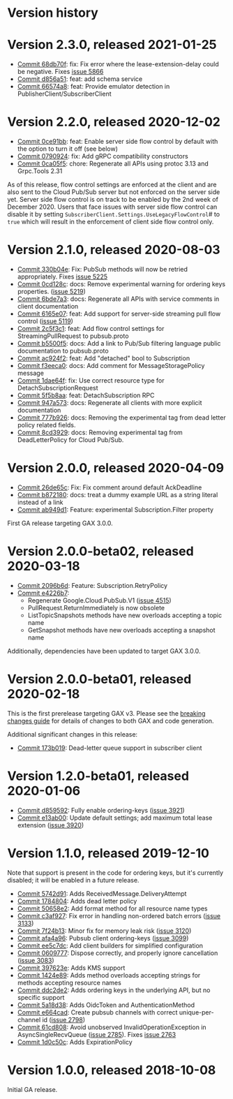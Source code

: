 # Version history

# Version 2.3.0, released 2021-01-25

- [Commit 68db70f](https://github.com/googleapis/google-cloud-dotnet/commit/68db70f): fix: Fix error where the lease-extension-delay could be negative. Fixes [issue 5866](https://github.com/googleapis/google-cloud-dotnet/issues/5866)
- [Commit d856a51](https://github.com/googleapis/google-cloud-dotnet/commit/d856a51): feat: add schema service
- [Commit 66574a8](https://github.com/googleapis/google-cloud-dotnet/commit/66574a8): feat: Provide emulator detection in PublisherClient/SubscriberClient

# Version 2.2.0, released 2020-12-02

- [Commit 0ce91bb](https://github.com/googleapis/google-cloud-dotnet/commit/0ce91bb): feat: Enable server side flow control by default with the option to turn it off (see below)
- [Commit 0790924](https://github.com/googleapis/google-cloud-dotnet/commit/0790924): fix: Add gRPC compatibility constructors
- [Commit 0ca05f5](https://github.com/googleapis/google-cloud-dotnet/commit/0ca05f5): chore: Regenerate all APIs using protoc 3.13 and Grpc.Tools 2.31

As of this release, flow control settings are enforced at the client
and are also sent to the Cloud Pub/Sub server but not enforced on
the server side yet. Server side flow control is on track to be
enabled by the 2nd week of December 2020. Users that face issues
with server side flow control can disable it by setting
`SubscriberClient.Settings.UseLegacyFlowControl`# to `true` which
will result in the enforcement of client side flow control only.

# Version 2.1.0, released 2020-08-03

- [Commit 330b04e](https://github.com/googleapis/google-cloud-dotnet/commit/330b04e): Fix: PubSub methods will now be retried appropriately. Fixes [issue 5225](https://github.com/googleapis/google-cloud-dotnet/issues/5225)
- [Commit 0cd128c](https://github.com/googleapis/google-cloud-dotnet/commit/0cd128c): docs: Remove experimental warning for ordering keys properties. ([issue 5219](https://github.com/googleapis/google-cloud-dotnet/issues/5219))
- [Commit 6bde7a3](https://github.com/googleapis/google-cloud-dotnet/commit/6bde7a3): docs: Regenerate all APIs with service comments in client documentation
- [Commit 6165e07](https://github.com/googleapis/google-cloud-dotnet/commit/6165e07): feat: Add support for server-side streaming pull flow control ([issue 5119](https://github.com/googleapis/google-cloud-dotnet/issues/5119))
- [Commit 2c5f3c1](https://github.com/googleapis/google-cloud-dotnet/commit/2c5f3c1): feat: Add flow control settings for StreamingPullRequest to pubsub.proto
- [Commit b5500f5](https://github.com/googleapis/google-cloud-dotnet/commit/b5500f5): docs: Add a link to Pub/Sub filtering language public documentation to pubsub.proto
- [Commit ac924f2](https://github.com/googleapis/google-cloud-dotnet/commit/ac924f2): feat: Add "detached" bool to Subscription
- [Commit f3eeca0](https://github.com/googleapis/google-cloud-dotnet/commit/f3eeca0): docs: Add comment for MessageStoragePolicy message
- [Commit 1dae64f](https://github.com/googleapis/google-cloud-dotnet/commit/1dae64f): fix: Use correct resource type for DetachSubscriptionRequest
- [Commit 5f5b8aa](https://github.com/googleapis/google-cloud-dotnet/commit/5f5b8aa): feat: DetachSubscription RPC
- [Commit 947a573](https://github.com/googleapis/google-cloud-dotnet/commit/947a573): docs: Regenerate all clients with more explicit documentation
- [Commit 777b926](https://github.com/googleapis/google-cloud-dotnet/commit/777b926): docs: Removing the experimental tag from dead letter policy related fields.
- [Commit 8cd3929](https://github.com/googleapis/google-cloud-dotnet/commit/8cd3929): docs: Removing experimental tag from DeadLetterPolicy for Cloud Pub/Sub.

# Version 2.0.0, released 2020-04-09

- [Commit 26de65c](https://github.com/googleapis/google-cloud-dotnet/commit/26de65c): Fix: Fix comment around default AckDeadline
- [Commit b872180](https://github.com/googleapis/google-cloud-dotnet/commit/b872180): docs: treat a dummy example URL as a string literal instead of a link
- [Commit ab949d1](https://github.com/googleapis/google-cloud-dotnet/commit/ab949d1): Feature: experimental Subscription.Filter property

First GA release targeting GAX 3.0.0.

# Version 2.0.0-beta02, released 2020-03-18

- [Commit 2096b6d](https://github.com/googleapis/google-cloud-dotnet/commit/2096b6d): Feature: Subscription.RetryPolicy
- [Commit e4226b7](https://github.com/googleapis/google-cloud-dotnet/commit/e4226b7):
  - Regenerate Google.Cloud.PubSub.V1 ([issue 4515](https://github.com/googleapis/google-cloud-dotnet/issues/4515))
  - PullRequest.ReturnImmediately is now obsolete
  - ListTopicSnapshots methods have new overloads accepting a topic name
  - GetSnapshot methods have new overloads accepting a snapshot name

Additionally, dependencies have been updated to target GAX 3.0.0.

# Version 2.0.0-beta01, released 2020-02-18

This is the first prerelease targeting GAX v3. Please see the [breaking changes
guide](https://googleapis.github.io/google-cloud-dotnet/docs/guides/breaking-gax2.html)
for details of changes to both GAX and code generation.

Additional significant changes in this release:

- [Commit 173b019](https://github.com/googleapis/google-cloud-dotnet/commit/173b019): Dead-letter queue support in subscriber client

# Version 1.2.0-beta01, released 2020-01-06

- [Commit d859592](https://github.com/googleapis/google-cloud-dotnet/commit/d859592): Fully enable ordering-keys ([issue 3921](https://github.com/googleapis/google-cloud-dotnet/issues/3921))
- [Commit e13ab00](https://github.com/googleapis/google-cloud-dotnet/commit/e13ab00): Update default settings; add maximum total lease extension ([issue 3920](https://github.com/googleapis/google-cloud-dotnet/issues/3920))

# Version 1.1.0, released 2019-12-10

Note that support is present in the code for ordering keys, but it's currently disabled; it will be enabled in a future release.

- [Commit 5742d91](https://github.com/googleapis/google-cloud-dotnet/commit/5742d91): Adds ReceivedMessage.DeliveryAttempt
- [Commit 1784804](https://github.com/googleapis/google-cloud-dotnet/commit/1784804): Adds dead letter policy
- [Commit 50658e2](https://github.com/googleapis/google-cloud-dotnet/commit/50658e2): Add format method for all resource name types
- [Commit c3af927](https://github.com/googleapis/google-cloud-dotnet/commit/c3af927): Fix error in handling non-ordered batch errors ([issue 3133](https://github.com/googleapis/google-cloud-dotnet/issues/3133))
- [Commit 7f24b13](https://github.com/googleapis/google-cloud-dotnet/commit/7f24b13): Minor fix for memory leak risk ([issue 3120](https://github.com/googleapis/google-cloud-dotnet/issues/3120))
- [Commit afa4a96](https://github.com/googleapis/google-cloud-dotnet/commit/afa4a96): Pubsub client ordering-keys ([issue 3099](https://github.com/googleapis/google-cloud-dotnet/issues/3099))
- [Commit ee5c7dc](https://github.com/googleapis/google-cloud-dotnet/commit/ee5c7dc): Add client builders for simplified configuration
- [Commit 0609777](https://github.com/googleapis/google-cloud-dotnet/commit/0609777): Dispose correctly, and properly ignore cancellation ([issue 3083](https://github.com/googleapis/google-cloud-dotnet/issues/3083))
- [Commit 397623e](https://github.com/googleapis/google-cloud-dotnet/commit/397623e): Adds KMS support
- [Commit 1424e89](https://github.com/googleapis/google-cloud-dotnet/commit/1424e89): Adds method overloads accepting strings for methods accepting resource names
- [Commit ddc2de2](https://github.com/googleapis/google-cloud-dotnet/commit/ddc2de2): Adds ordering keys in the underlying API, but no specific support
- [Commit 5a18d38](https://github.com/googleapis/google-cloud-dotnet/commit/5a18d38): Adds OidcToken and AuthenticationMethod
- [Commit e664cad](https://github.com/googleapis/google-cloud-dotnet/commit/e664cad): Create pubsub channels with correct unique-per-channel id ([issue 2798](https://github.com/googleapis/google-cloud-dotnet/issues/2798))
- [Commit 61cd808](https://github.com/googleapis/google-cloud-dotnet/commit/61cd808): Avoid unobserved InvalidOperationException in AsyncSingleRecvQueue ([issue 2785](https://github.com/googleapis/google-cloud-dotnet/issues/2785)). Fixes [issue 2763](https://github.com/googleapis/google-cloud-dotnet/issues/2763)
- [Commit 1d0c50c](https://github.com/googleapis/google-cloud-dotnet/commit/1d0c50c): Adds ExpirationPolicy

# Version 1.0.0, released 2018-10-08

Initial GA release.
